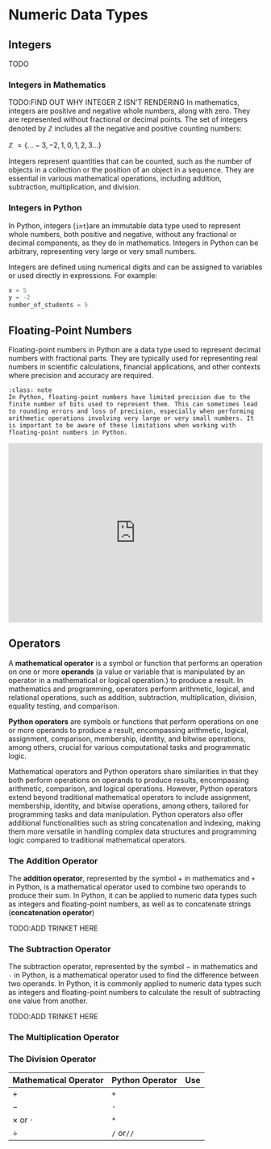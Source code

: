 # Numeric Data Types

## Integers

TODO

### Integers in Mathematics
TODO:FIND OUT WHY INTEGER Z ISN'T RENDERING
In mathematics, integers are positive and negative whole numbers, along with zero. They are represented without fractional or decimal points. The set of integers denoted by ℤ includes all the negative and positive counting numbers:

ℤ $= \{...-3, -2, 1, 0, 1, 2, 3 ...\}$​

Integers represent quantities that can be counted, such as the number of objects in a collection or the position of an object in a sequence. They are essential in various mathematical operations, including addition, subtraction, multiplication, and division.

### Integers in Python

In Python, integers (`int`)are an immutable data type used to represent whole numbers, both positive and negative, without any fractional or decimal components, as they do in mathematics. Integers in Python can be arbitrary, representing very large or very small numbers.

Integers are defined using numerical digits and can be assigned to variables or used directly in expressions. For example:

```python
x = 5
y = -2
number_of_students = 5
```



## Floating-Point Numbers

Floating-point numbers in Python are a data type used to represent decimal numbers with fractional parts. They are typically used for representing real numbers in scientific calculations, financial applications, and other contexts where precision and accuracy are required. 

```{admonition}Floating-Point Precision
:class: note
In Python, floating-point numbers have limited precision due to the finite number of bits used to represent them. This can sometimes lead to rounding errors and loss of precision, especially when performing arithmetic operations involving very large or very small numbers. It is important to be aware of these limitations when working with floating-point numbers in Python.
```

<iframe src="https://trinket.io/embed/python3/0e8062ea7a?runOption=run&start=result" width="100%" height="356" frameborder="0" marginwidth="0" marginheight="0" allowfullscreen></iframe>



## Operators

A **mathematical operator** is a symbol or function that performs an operation on one or more **operands** (a value or variable that is manipulated by an operator in a mathematical or logical operation.) to produce a result. In mathematics and programming, operators perform arithmetic, logical, and relational operations, such as addition, subtraction, multiplication, division, equality testing, and comparison.

**Python operators** are symbols or functions that perform operations on one or more operands to produce a result, encompassing arithmetic, logical, assignment, comparison, membership, identity, and bitwise operations, among others, crucial for various computational tasks and programmatic logic.

Mathematical operators and Python operators share similarities in that they both perform operations on operands to produce results, encompassing arithmetic, comparison, and logical operations. However, Python operators extend beyond traditional mathematical operators to include assignment, membership, identity, and bitwise operations, among others, tailored for programming tasks and data manipulation. Python operators also offer additional functionalities such as string concatenation and indexing, making them more versatile in handling complex data structures and programming logic compared to traditional mathematical operators.

### The Addition Operator

The **addition operator**, represented by the symbol $+$​ in mathematics and `+` in Python, is a mathematical operator used to combine two operands to produce their sum. In Python, it can be applied to numeric data types such as integers and floating-point numbers, as well as to concatenate strings (**concatenation operator**)

TODO:ADD TRINKET HERE

### The Subtraction Operator

The subtraction operator, represented by the symbol $-$​ in mathematics and `-` in Python, is a mathematical operator used to find the difference between two operands. In Python, it is commonly applied to numeric data types such as integers and floating-point numbers to calculate the result of subtracting one value from another.

TODO:ADD TRINKET HERE

### The Multiplication Operator



### The Division Operator

| Mathematical Operator | Python Operator | Use  |
| --------------------- | --------------- | ---- |
| $+$                   | `+`             |      |
| $-$                   | `-`             |      |
| $\times$ or $\cdot$   | `*`             |      |
| $\div$                | `/` or`//`      |      |

